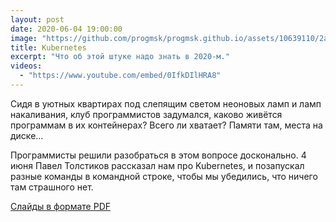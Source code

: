 ```yaml
---
layout: post
date: 2020-06-04 19:00:00
image: "https://github.com/progmsk/progmsk.github.io/assets/10639110/2ae65832-d67f-4818-8958-9bd33cd9108b"
title: Kubernetes
excerpt: "Что об этой штуке надо знать в 2020-м."
videos:
  - "https://www.youtube.com/embed/0IfkDIlHRA8"
---
```


Сидя в уютных квартирах под слепящим светом неоновых ламп и ламп накаливания, клуб программистов задумался, каково живётся программам в их контейнерах? Всего ли хватает? Памяти там, места на диске...

Программисты решили разобраться в этом вопросе досконально.
4 июня Павел Толстиков рассказал нам про Kubernetes, и позапускал разные команды в командной строке, чтобы мы убедились, что ничего там страшного нет.

[Слайды в формате PDF](https://github.com/progmsk/progmsk.github.io/files/14817933/kubernetes-2020.pdf)
